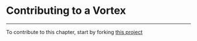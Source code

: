 # Contributing to a Vortex


----

To contribute to this chapter, start by forking [this project](https://github.com/murrayjason/lc-howto)

